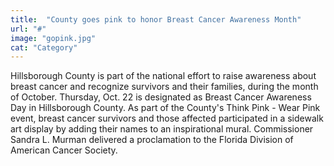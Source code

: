```yaml
---
title:  "County goes pink to honor Breast Cancer Awareness Month"
url: "#"
image: "gopink.jpg"
cat: "Category"
---
```


Hillsborough County is part of the national effort to raise awareness about breast cancer and recognize survivors and their families, during the month of October. Thursday, Oct. 22 is designated as Breast Cancer Awareness Day in Hillsborough County. As part of the County's Think Pink - Wear Pink event, breast cancer survivors and those affected participated in a sidewalk art display by adding their names to an inspirational mural. Commissioner Sandra L. Murman delivered a proclamation to the Florida Division of American Cancer Society.
